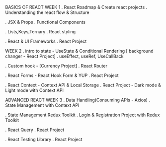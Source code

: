 BASICS OF REACT
WEEK 1
. React Roadmap & Create react projects
. Understanding the react flow & Structure

. JSX & Props
. Functional Components
  
. Lists,Keys,Ternary
. React styling

. React & UI Frameworks
. React Project


WEEK 2
. intro to state - UseState & Conditional Rendering [ background changer - React Project]
. useEffect, useRef, UseCallBack

. Custom hook - [Currency Project]
. React Router
  
. React Forms - React Hook Form & YUP
. React Project

. React Context - Context API & Local Storage
. React Project - Dark mode & Light mode with Context API


ADVANCED REACT
WEEK 3
. Data Handling(Consuming APIs - Axios)
. State Management with Context API

. State Management Redux Toolkit
. Login & Registration Project with Redux Toolkit
  
. React Query
. React Project

. React Testing Library
. React Project
